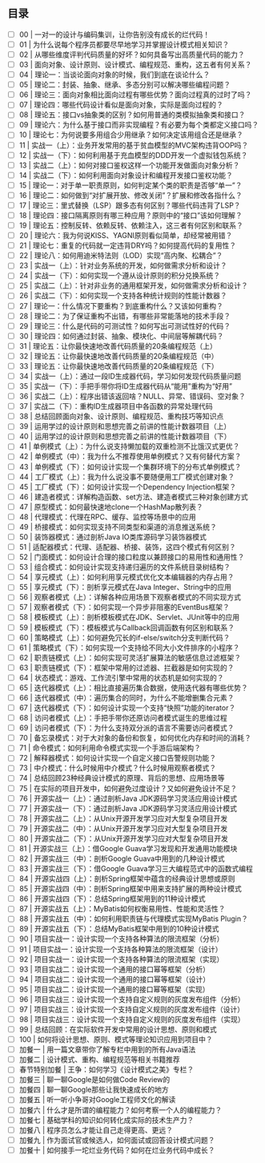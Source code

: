 ## 目录

- [ ] 00 | 一对一的设计与编码集训，让你告别没有成长的烂代码！
- [ ] 01 | 为什么说每个程序员都要尽早地学习并掌握设计模式相关知识？
- [ ] 02 | 从哪些维度评判代码质量的好坏？如何具备写出高质量代码的能力？
- [ ] 03 | 面向对象、设计原则、设计模式、编程规范、重构，这五者有何关系？
- [ ] 04 | 理论一：当谈论面向对象的时候，我们到底在谈论什么？
- [ ] 05 | 理论二：封装、抽象、继承、多态分别可以解决哪些编程问题？
- [ ] 06 | 理论三：面向对象相比面向过程有哪些优势？面向过程真的过时了吗？
- [ ] 07 | 理论四：哪些代码设计看似是面向对象，实际是面向过程的？
- [ ] 08 | 理论五：接口vs抽象类的区别？如何用普通的类模拟抽象类和接口？
- [ ] 09 | 理论六：为什么基于接口而非实现编程？有必要为每个类都定义接口吗？
- [ ] 10 | 理论七：为何说要多用组合少用继承？如何决定该用组合还是继承？
- [ ] 11 | 实战一（上）：业务开发常用的基于贫血模型的MVC架构违背OOP吗？
- [ ] 12 | 实战一（下）：如何利用基于充血模型的DDD开发一个虚拟钱包系统？
- [ ] 13 | 实战二（上）：如何对接口鉴权这样一个功能开发做面向对象分析？
- [ ] 14 | 实战二（下）：如何利用面向对象设计和编程开发接口鉴权功能？
- [ ] 15 | 理论一：对于单一职责原则，如何判定某个类的职责是否够“单一”？
- [ ] 16 | 理论二：如何做到“对扩展开放、修改关闭”？扩展和修改各指什么？
- [ ] 17 | 理论三：里式替换（LSP）跟多态有何区别？哪些代码违背了LSP？
- [ ] 18 | 理论四：接口隔离原则有哪三种应用？原则中的“接口”该如何理解？
- [ ] 19 | 理论五：控制反转、依赖反转、依赖注入，这三者有何区别和联系？
- [ ] 20 | 理论六：我为何说KISS、YAGNI原则看似简单，却经常被用错？
- [ ] 21 | 理论七：重复的代码就一定违背DRY吗？如何提高代码的复用性？
- [ ] 22 | 理论八：如何用迪米特法则（LOD）实现“高内聚、松耦合”？
- [ ] 23 | 实战一（上）：针对业务系统的开发，如何做需求分析和设计？
- [ ] 24 | 实战一（下）：如何实现一个遵从设计原则的积分兑换系统？
- [ ] 25 | 实战二（上）：针对非业务的通用框架开发，如何做需求分析和设计？
- [ ] 26 | 实战二（下）：如何实现一个支持各种统计规则的性能计数器？
- [ ] 27 | 理论一：什么情况下要重构？到底重构什么？又该如何重构？
- [ ] 28 | 理论二：为了保证重构不出错，有哪些非常能落地的技术手段？
- [ ] 29 | 理论三：什么是代码的可测试性？如何写出可测试性好的代码？
- [ ] 30 | 理论四：如何通过封装、抽象、模块化、中间层等解耦代码？
- [ ] 31 | 理论五：让你最快速地改善代码质量的20条编程规范（上）
- [ ] 32 | 理论五：让你最快速地改善代码质量的20条编程规范（中）
- [ ] 33 | 理论五：让你最快速地改善代码质量的20条编程规范（下）
- [ ] 34 | 实战一（上）：通过一段ID生成器代码，学习如何发现代码质量问题
- [ ] 35 | 实战一（下）：手把手带你将ID生成器代码从“能用”重构为“好用”
- [ ] 36 | 实战二（上）：程序出错该返回啥？NULL、异常、错误码、空对象？
- [ ] 37 | 实战二（下）：重构ID生成器项目中各函数的异常处理代码
- [ ] 38 | 总结回顾面向对象、设计原则、编程规范、重构技巧等知识点
- [ ] 39 | 运用学过的设计原则和思想完善之前讲的性能计数器项目（上）
- [ ] 40 | 运用学过的设计原则和思想完善之前讲的性能计数器项目（下）
- [ ] 41 | 单例模式（上）：为什么说支持懒加载的双重检测不比饿汉式更优？
- [ ] 42 | 单例模式（中）：我为什么不推荐使用单例模式？又有何替代方案？
- [ ] 43 | 单例模式（下）：如何设计实现一个集群环境下的分布式单例模式？
- [ ] 44 | 工厂模式（上）：我为什么说没事不要随便用工厂模式创建对象？
- [ ] 45 | 工厂模式（下）：如何设计实现一个Dependency Injection框架？
- [ ] 46 | 建造者模式：详解构造函数、set方法、建造者模式三种对象创建方式
- [ ] 47 | 原型模式：如何最快速地clone一个HashMap散列表？
- [ ] 48 | 代理模式：代理在RPC、缓存、监控等场景中的应用
- [ ] 49 | 桥接模式：如何实现支持不同类型和渠道的消息推送系统？
- [ ] 50 | 装饰器模式：通过剖析Java IO类库源码学习装饰器模式
- [ ] 51 | 适配器模式：代理、适配器、桥接、装饰，这四个模式有何区别？
- [ ] 52 | 门面模式：如何设计合理的接口粒度以兼顾接口的易用性和通用性？
- [ ] 53 | 组合模式：如何设计实现支持递归遍历的文件系统目录树结构？
- [ ] 54 | 享元模式（上）：如何利用享元模式优化文本编辑器的内存占用？
- [ ] 55 | 享元模式（下）：剖析享元模式在Java Integer、String中的应用
- [ ] 56 | 观察者模式（上）：详解各种应用场景下观察者模式的不同实现方式
- [ ] 57 | 观察者模式（下）：如何实现一个异步非阻塞的EventBus框架？
- [ ] 58 | 模板模式（上）：剖析模板模式在JDK、Servlet、JUnit等中的应用
- [ ] 59 | 模板模式（下）：模板模式与Callback回调函数有何区别和联系？
- [ ] 60 | 策略模式（上）：如何避免冗长的if-else/switch分支判断代码？
- [ ] 61 | 策略模式（下）：如何实现一个支持给不同大小文件排序的小程序？
- [ ] 62 | 职责链模式（上）：如何实现可灵活扩展算法的敏感信息过滤框架？
- [ ] 63 | 职责链模式（下）：框架中常用的过滤器、拦截器是如何实现的？
- [ ] 64 | 状态模式：游戏、工作流引擎中常用的状态机是如何实现的？
- [ ] 65 | 迭代器模式（上）：相比直接遍历集合数据，使用迭代器有哪些优势？
- [ ] 66 | 迭代器模式（中）：遍历集合的同时，为什么不能增删集合元素？
- [ ] 67 | 迭代器模式（下）：如何设计实现一个支持“快照”功能的iterator？
- [ ] 68 | 访问者模式（上）：手把手带你还原访问者模式诞生的思维过程
- [ ] 69 | 访问者模式（下）：为什么支持双分派的语言不需要访问者模式？
- [ ] 70 | 备忘录模式：对于大对象的备份和恢复，如何优化内存和时间的消耗？
- [ ] 71 | 命令模式：如何利用命令模式实现一个手游后端架构？
- [ ] 72 | 解释器模式：如何设计实现一个自定义接口告警规则功能？
- [ ] 73 | 中介模式：什么时候用中介模式？什么时候用观察者模式？
- [ ] 74 | 总结回顾23种经典设计模式的原理、背后的思想、应用场景等
- [ ] 75 | 在实际的项目开发中，如何避免过度设计？又如何避免设计不足？
- [ ] 76 | 开源实战一（上）：通过剖析Java JDK源码学习灵活应用设计模式
- [ ] 77 | 开源实战一（下）：通过剖析Java JDK源码学习灵活应用设计模式
- [ ] 78 | 开源实战二（上）：从Unix开源开发学习应对大型复杂项目开发
- [ ] 79 | 开源实战二（中）：从Unix开源开发学习应对大型复杂项目开发
- [ ] 80 | 开源实战二（下）：从Unix开源开发学习应对大型复杂项目开发
- [ ] 81 | 开源实战三（上）：借Google Guava学习发现和开发通用功能模块
- [ ] 82 | 开源实战三（中）：剖析Google Guava中用到的几种设计模式
- [ ] 83 | 开源实战三（下）：借Google Guava学习三大编程范式中的函数式编程
- [ ] 84 | 开源实战四（上）：剖析Spring框架中蕴含的经典设计思想或原则
- [ ] 85 | 开源实战四（中）：剖析Spring框架中用来支持扩展的两种设计模式
- [ ] 86 | 开源实战四（下）：总结Spring框架用到的11种设计模式
- [ ] 87 | 开源实战五（上）：MyBatis如何权衡易用性、性能和灵活性？
- [ ] 88 | 开源实战五（中）：如何利用职责链与代理模式实现MyBatis Plugin？
- [ ] 89 | 开源实战五（下）：总结MyBatis框架中用到的10种设计模式
- [ ] 90 | 项目实战一：设计实现一个支持各种算法的限流框架（分析）
- [ ] 91 | 项目实战一：设计实现一个支持各种算法的限流框架（设计）
- [ ] 92 | 项目实战一：设计实现一个支持各种算法的限流框架（实现）
- [ ] 93 | 项目实战二：设计实现一个通用的接口幂等框架（分析）
- [ ] 94 | 项目实战二：设计实现一个通用的接口幂等框架（设计）
- [ ] 95 | 项目实战二：设计实现一个通用的接口幂等框架（实现）
- [ ] 96 | 项目实战三：设计实现一个支持自定义规则的灰度发布组件（分析）
- [ ] 97 | 项目实战三：设计实现一个支持自定义规则的灰度发布组件（设计）
- [ ] 98 | 项目实战三：设计实现一个支持自定义规则的灰度发布组件（实现）
- [ ] 99 | 总结回顾：在实际软件开发中常用的设计思想、原则和模式
- [ ] 100 | 如何将设计思想、原则、模式等理论知识应用到项目中？
- [ ] 加餐一 | 用一篇文章带你了解专栏中用到的所有Java语法
- [ ] 加餐二 | 设计模式、重构、编程规范等相关书籍推荐
- [ ] 春节特别加餐 | 王争：如何学习《设计模式之美》专栏？
- [ ] 加餐三 | 聊一聊Google是如何做Code Review的
- [ ] 加餐四 | 聊一聊Google那些让我快速成长的地方
- [ ] 加餐五 | 听一听小争哥对Google工程师文化的解读
- [ ] 加餐六 | 什么才是所谓的编程能力？如何考察一个人的编程能力？
- [ ] 加餐七 | 基础学科的知识如何转化成实际的技术生产力？
- [ ] 加餐八 | 程序员怎么才能让自己走得更高、更远？
- [ ] 加餐九 | 作为面试官或候选人，如何面试或回答设计模式问题？
- [ ] 加餐十 | 如何接手一坨烂业务代码？如何在烂业务代码中成长？